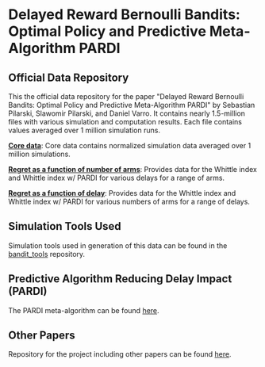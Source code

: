 # **Delayed Reward Bernoulli Bandits: Optimal Policy and Predictive Meta-Algorithm PARDI**

## **Official Data Repository**
This the official data repository for the paper "Delayed Reward Bernoulli Bandits: Optimal Policy and Predictive Meta-Algorithm PARDI" by Sebastian Pilarski, Slawomir Pilarski, and Daniel Varro. It contains nearly 1.5-million files with various simulation and computation results. Each file contains values averaged over 1 million simulation runs.

[**Core data**](core_data): 
Core data contains normalized simulation data averaged over 1 million simulations. 

[**Regret as a function of number of arms**](fn_of_arms): 
Provides data for the Whittle index and Whittle index w/ PARDI for various delays for a range of arms.

[**Regret as a function of delay**](fn_of_delay): 
Provides data for the Whittle index and Whittle index w/ PARDI for various numbers of arms for a range of delays.

## **Simulation Tools Used**
Simulation tools used in generation of this data can be found in the [bandit_tools](https://github.com/SebastianPilarski/bandit_tools/tree/3128134b99c869188d1585f759a99351cd17c0b3) repository.

## **Predictive Algorithm Reducing Delay Impact (PARDI)**
The PARDI meta-algorithm can be found [here](https://github.com/SebastianPilarski/PARDI).

## **Other Papers**
Repository for the project including other papers can be found [here](https://github.com/sebastianpilarski/Bernoulli_bandits).